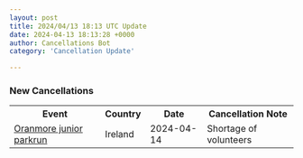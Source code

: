 ```yaml
---
layout: post
title: 2024/04/13 18:13 UTC Update
date: 2024-04-13 18:13:28 +0000
author: Cancellations Bot
category: 'Cancellation Update'

---
```


<h3>New Cancellations</h3>
<div class='hscrollable'>
<table style='width: 100%'>
    <tr>
        <th>Event</th>
        <th>Country</th>
        <th>Date</th>
        <th>Cancellation Note</th>
    </tr>
    <tr>
        <td><a href="https://www.parkrun.ie/oranmore-juniors">Oranmore junior parkrun</a></td>
        <td>Ireland</td>
        <td>2024-04-14</td>
        <td>Shortage of volunteers</td>
    </tr>
</table>
</div>
